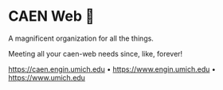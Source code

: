 # CAEN Web 🦘

A magnificent organization for all the things.

Meeting all your caen-web needs since, like, forever! 

https://caen.engin.umich.edu • https://www.engin.umich.edu • https://www.umich.edu



